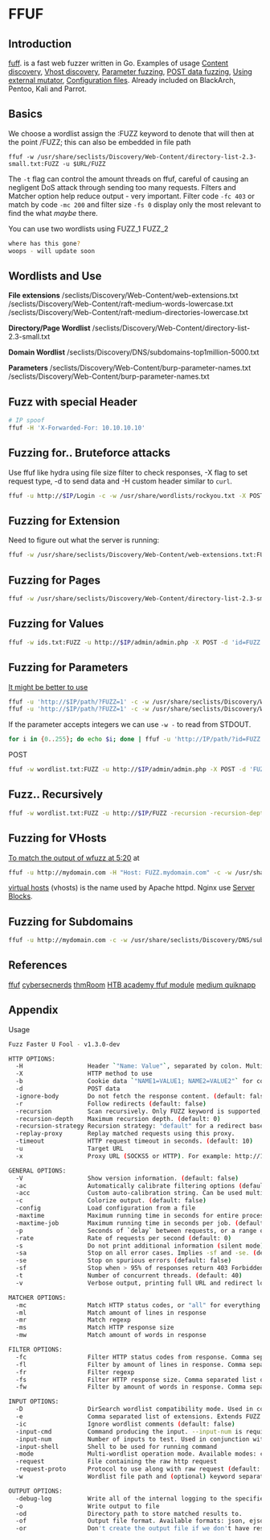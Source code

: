 # FFUF

## Introduction 
[fuff](https://github.com/ffuf/ffuf). is a fast web fuzzer written in Go. Examples of usage [Content discovery](https://github.com/ffuf/ffuf#typical-directory-discovery), [Vhost discovery](https://github.com/ffuf/ffuf#virtual-host-discovery-without-dns-records), [Parameter fuzzing](https://github.com/ffuf/ffuf#get-parameter-fuzzing), [POST data fuzzing](https://github.com/ffuf/ffuf#post-data-fuzzing), [Using external mutator](https://github.com/ffuf/ffuf#using-external-mutator-to-produce-test-cases), [Configuration files](https://github.com/ffuf/ffuf#configuration-files). Already included on BlackArch, Pentoo, Kali and Parrot.

## Basics
We choose a wordlist assign the :FUZZ keyword to denote that will then at the point /FUZZ; this can also be embedded in file path
```
ffuf -w /usr/share/seclists/Discovery/Web-Content/directory-list-2.3-small.txt:FUZZ -u $URL/FUZZ
```
The `-t` flag can control the amount threads on ffuf, careful of causing an negligent DoS attack through sending too many requests. Filters and Matcher option help reduce output - very important. Filter code `-fc 403` or match by code  `-mc 200` and filter size `-fs 0` display only the most relevant to find the what *maybe* there.

You can use two wordlists using FUZZ_1 FUZZ_2
```bash
where has this gone?
woops - will update soon
```

## Wordlists and Use
**File extensions**
/seclists/Discovery/Web-Content/web-extensions.txt
/seclists/Discovery/Web-Content/raft-medium-words-lowercase.txt
/seclists/Discovery/Web-Content/raft-medium-directories-lowercase.txt

**Directory/Page Wordlist**
/seclists/Discovery/Web-Content/directory-list-2.3-small.txt

**Domain Wordlist**
/seclists/Discovery/DNS/subdomains-top1million-5000.txt

**Parameters**
/seclists/Discovery/Web-Content/burp-parameter-names.txt
/seclists/Discovery/Web-Content/burp-parameter-names.txt

## Fuzz with special Header

```bash
# IP spoof
ffuf -H 'X-Forwarded-For: 10.10.10.10'
```

## Fuzzing for.. Bruteforce attacks
Use ffuf like hydra using file size filter to check responses, -X flag to set request type, -d  to send data and -H custom header similar to `curl`.
```bash
ffuf -u http://$IP/Login -c -w /usr/share/wordlists/rockyou.txt -X POST -d 'username=admin&password=FUZZ&submit=Submit' -fs 1435 -H 'Content-Type: application/x-www-form-urlencoded'
```

## Fuzzing for Extension
Need to figure out what the server is running:
```bash
ffuf -w /usr/share/seclists/Discovery/Web-Content/web-extensions.txt:FUZZ -u http://$IP/index.FUZZ 
```

## Fuzzing for Pages
```bash
ffuf -w /usr/share/seclists/Discovery/Web-Content/directory-list-2.3-small.txt:FUZZ -u http://$IP/blog/FUZZ.php
```

## Fuzzing for Values
```bash
ffuf -w ids.txt:FUZZ -u http://$IP/admin/admin.php -X POST -d 'id=FUZZ' -H 'Content-Type: application/x-www-form-urlencoded' -fs $xxx
```

## Fuzzing for Parameters
[It might be better to use](https://github.com/nsonaniya2010/SubDomainizer)
```bash
ffuf -u 'http://$IP/path/?FUZZ=1' -c -w /usr/share/seclists/Discovery/Web-Content/burp-parameter-names.txt -fw 39  
ffuf -u 'http://$IP/path/?FUZZ=1' -c -w /usr/share/seclists/Discovery/Web-Content/raft-medium-words-lowercase.txt -fw 39
```
If the parameter accepts integers we can use `-w -` to read from STDOUT.
```bash
for i in {0..255}; do echo $i; done | ffuf -u 'http://IP/path/?id=FUZZ' -c -w - -fw 33
```
POST
```bash
ffuf -w wordlist.txt:FUZZ -u http://$IP/admin/admin.php -X POST -d 'FUZZ=key' -H 'Content-Type: application/x-www-form-urlencoded' -fs $xxx
```

## Fuzz.. Recursively
```bash
ffuf -w wordlist.txt:FUZZ -u http://$IP/FUZZ -recursion -recursion-depth 1 -e .php -v
```

## Fuzzing for VHosts
[To match the output of wfuzz at 5:20](https://www.youtube.com/watch?v=U-2nI6wSPOE&t=46s) at  
```bash
ffuf -u http://mydomain.com -H "Host: FUZZ.mydomain.com" -c -w /usr/share/seclists/Discovery/DNS/subdomains-top1million-5000.txt:FUZZ  -fl $checkToFilter --mc all
```
[virtual hosts](https://httpd.apache.org/docs/2.4/en/vhosts/examples.html) (vhosts) is the name used by Apache httpd.
Nginx use [Server Blocks](https://www.nginx.com/resources/wiki/start/topics/examples/server_blocks/).

## Fuzzing for Subdomains
```bash
ffuf -u http://mydomain.com -c -w /usr/share/seclists/Discovery/DNS/subdomains-top1million-5000.txt -H 'Host: FUZZ.mydomain.com' -fs 0
```

## References

[ffuf](https://github.com/ffuf/ffuf)
[cybersecnerds](https://cybersecnerds.com/ffuf-everything-you-need-to-know/)
[thmRoom](https://tryhackme.com/room/ffuf)
[HTB academy ffuf module](https://academy.hackthebox.com/modules)
[medium quiknapp](https://medium.com/quiknapp/fuzz-faster-with-ffuf-c18c031fc480)

## Appendix 
Usage
```bash
Fuzz Faster U Fool - v1.3.0-dev

HTTP OPTIONS:
  -H                  Header `"Name: Value"`, separated by colon. Multiple -H flags are accepted.
  -X                  HTTP method to use
  -b                  Cookie data `"NAME1=VALUE1; NAME2=VALUE2"` for copy as curl functionality.
  -d                  POST data
  -ignore-body        Do not fetch the response content. (default: false)
  -r                  Follow redirects (default: false)
  -recursion          Scan recursively. Only FUZZ keyword is supported, and URL (-u) has to end in it. (default: false)
  -recursion-depth    Maximum recursion depth. (default: 0)
  -recursion-strategy Recursion strategy: "default" for a redirect based, and "greedy" to recurse on all matches (default: default)
  -replay-proxy       Replay matched requests using this proxy.
  -timeout            HTTP request timeout in seconds. (default: 10)
  -u                  Target URL
  -x                  Proxy URL (SOCKS5 or HTTP). For example: http://127.0.0.1:8080 or socks5://127.0.0.1:8080

GENERAL OPTIONS:
  -V                  Show version information. (default: false)
  -ac                 Automatically calibrate filtering options (default: false)
  -acc                Custom auto-calibration string. Can be used multiple times. Implies -ac
  -c                  Colorize output. (default: false)
  -config             Load configuration from a file
  -maxtime            Maximum running time in seconds for entire process. (default: 0)
  -maxtime-job        Maximum running time in seconds per job. (default: 0)
  -p                  Seconds of `delay` between requests, or a range of random delay. For example "0.1" or "0.1-2.0"
  -rate               Rate of requests per second (default: 0)
  -s                  Do not print additional information (silent mode) (default: false)
  -sa                 Stop on all error cases. Implies -sf and -se. (default: false)
  -se                 Stop on spurious errors (default: false)
  -sf                 Stop when > 95% of responses return 403 Forbidden (default: false)
  -t                  Number of concurrent threads. (default: 40)
  -v                  Verbose output, printing full URL and redirect location (if any) with the results. (default: false)

MATCHER OPTIONS:
  -mc                 Match HTTP status codes, or "all" for everything. (default: 200,204,301,302,307,401,403,405)
  -ml                 Match amount of lines in response
  -mr                 Match regexp
  -ms                 Match HTTP response size
  -mw                 Match amount of words in response

FILTER OPTIONS:
  -fc                 Filter HTTP status codes from response. Comma separated list of codes and ranges
  -fl                 Filter by amount of lines in response. Comma separated list of line counts and ranges
  -fr                 Filter regexp
  -fs                 Filter HTTP response size. Comma separated list of sizes and ranges
  -fw                 Filter by amount of words in response. Comma separated list of word counts and ranges

INPUT OPTIONS:
  -D                  DirSearch wordlist compatibility mode. Used in conjunction with -e flag. (default: false)
  -e                  Comma separated list of extensions. Extends FUZZ keyword.
  -ic                 Ignore wordlist comments (default: false)
  -input-cmd          Command producing the input. --input-num is required when using this input method. Overrides -w.
  -input-num          Number of inputs to test. Used in conjunction with --input-cmd. (default: 100)
  -input-shell        Shell to be used for running command
  -mode               Multi-wordlist operation mode. Available modes: clusterbomb, pitchfork (default: clusterbomb)
  -request            File containing the raw http request
  -request-proto      Protocol to use along with raw request (default: https)
  -w                  Wordlist file path and (optional) keyword separated by colon. eg. '/path/to/wordlist:KEYWORD'

OUTPUT OPTIONS:
  -debug-log          Write all of the internal logging to the specified file.
  -o                  Write output to file
  -od                 Directory path to store matched results to.
  -of                 Output file format. Available formats: json, ejson, html, md, csv, ecsv (or, 'all' for all formats) (default: json)
  -or                 Don't create the output file if we don't have results (default: false)
  ```